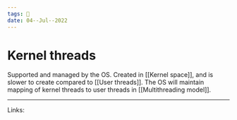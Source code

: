 ```yaml
---
tags: 🌱
date: 04--Jul--2022
---
```


# Kernel threads

Supported and managed by the OS. Created in [[Kernel space]], and is slower to create compared to [[User threads]]. The OS will maintain mapping of kernel threads to user threads in [[Multithreading model]].

---
Links: 